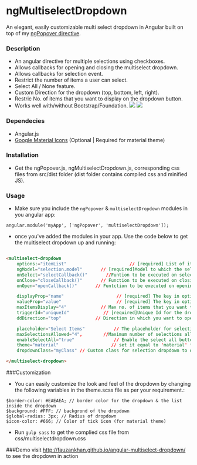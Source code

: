 # ngMultiselectDropdown
An elegant, easily customizable multi select dropdown in Angular built on top of my <a href="https://github.com/FauzanKhan/angular-popover" target="_blank">ngPopover directive</a>.

### Description
* An angular directive for multiple selections using checkboxes.
* Allows callbacks for opening and closing the multiselect dropdown.
* Allows callbacks for selection event.
* Restrict the number of items a user can select.
* Select All / None feature.
* Custom Direction for the dropdown (top, bottom, left, right).
* Restric No. of items that you want to display on the dropdown button.
* Works well with/without Bootstrap/Foundation.
![](http://s12.postimg.org/xkgsn4xzx/multiselectdropdown.png)
![](http://s10.postimg.org/tq50iqf3d/materialselect.png)

### Dependecies
* Angular.js
* <a href="http://google.github.io/material-design-icons/#icon-font-for-the-web" target="_blank">Google Material Icons</a> (Optional | Required for material theme)

### Installation
* Get the ngPopover.js, ngMultiselectDropdown.js, corresponding css files from src/dist folder (dist folder contains compiled css and minified JS).

### Usage
* Make sure you include the  ```ngPopover``` & ```multiselectDropdown``` modules in you angular app: 

```
angular.module('myApp', ['ngPopover', 'multiselectDropdown']);
```

* once you've added the modules in your app. Use the code below to get the multiselect dropdown up and running:

```html

<multiselect-dropdown 
	options:="itemList"                        // [required] List of items to be selected (Must be an array of objects)
	ngModel="selection.model"       // [required]Model to which the selected items are binded
	onSelect="selectCallback()"       //Funtion to be executed on selection of a value
	onClose="closeCallback()"       // Function to be executed on closing the selection dropdown
	onOpen="openCallback()"       // Funtction to be executed on opening the selection dropdown

	displayProp="name"                    // [required] The key in options with text that you want to be display next to checkboxes
	valueProp="value"                     // [required] The key in options that you want to be pushed to the model on selection
	maxItemsDisplay="4"             // Max no. of items that you want to display on the selection button (Default is 3)
	triggerId="uniqueId"             // [required]Unique Id for the dropdown
	ddDirection="top"             // Direction in which you want to open the dropdown relative to selection button (Can be 'left', 'right', 'top', 'bottom' | default is 'bottom')

	placeholder="Select Items"           // The placeholder for selections (Default is 'Select')
	maxSelectionsAllowed="4",        //Maximum number of selections allowed
	enableSelectAll="true"               // Enable the select all button
	theme="material"                    // set it equal to 'material' for material checkboxes (needs google material icons)
	dropdownClass="myClass" // Custom class for selection dropdown to override styles>

</multiselect-dropdown>

```

###Customization
* You can easily customize the look and feel of the dropdown by changing the following variables in the theme.scss file as per your requirement.:

```
$border-color: #EAEAEA; // border color for the dropdown & the list inside the dropdown
$background: #FFF; // backgrond of the dropdown
$global-radius: 3px; // Radius of dropdown
$icon-color: #666; // Color of tick icon (for material theme)
```
* Run ```gulp sass``` to get the complied css file from css/multiselectdropdown.css

###Demo
visit <a href="http://fauzankhan.github.io/angular-multiselect-dropdown/">http://fauzankhan.github.io/angular-multiselect-dropdown/</a> to see the dropdown in action

